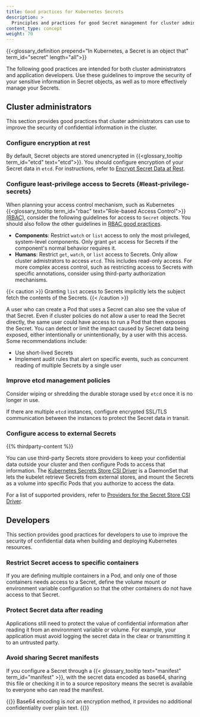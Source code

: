 ```yaml
---
title: Good practices for Kubernetes Secrets
description: >
  Principles and practices for good Secret management for cluster administrators and application developers.
content_type: concept
weight: 70
---
```


<!-- overview -->

{{<glossary_definition prepend="In Kubernetes, a Secret is an object that"
term_id="secret" length="all">}}

The following good practices are intended for both cluster administrators and
application developers. Use these guidelines to improve the security of your
sensitive information in Secret objects, as well as to more effectively manage
your Secrets.

<!-- body -->

## Cluster administrators

This section provides good practices that cluster administrators can use to
improve the security of confidential information in the cluster.

### Configure encryption at rest

By default, Secret objects are stored unencrypted in {{<glossary_tooltip
term_id="etcd" text="etcd">}}. You should configure encryption of your Secret
data in `etcd`. For instructions, refer to
[Encrypt Secret Data at Rest](/docs/tasks/administer-cluster/encrypt-data/).

### Configure least-privilege access to Secrets {#least-privilege-secrets}

When planning your access control mechanism, such as Kubernetes
{{<glossary_tooltip term_id="rbac" text="Role-based Access Control">}} [(RBAC)](/docs/reference/access-authn-authz/rbac/),
consider the following guidelines for access to `Secret` objects. You should
also follow the other guidelines in
[RBAC good practices](/docs/concepts/security/rbac-good-practices).

- **Components**: Restrict `watch` or `list` access to only the most
  privileged, system-level components. Only grant `get` access for Secrets if
  the component's normal behavior requires it.
- **Humans**: Restrict `get`, `watch`, or `list` access to Secrets. Only allow
  cluster admistrators to access `etcd`. This includes read-only access. For
  more complex access control, such as restricting access to Secrets with
  specific annotations, consider using third-party authorization mechanisms.

{{< caution >}}
Granting `list` access to Secrets implicitly lets the subject fetch the
contents of the Secrets.
{{< /caution >}}

A user who can create a Pod that uses a Secret can also see the value of that
Secret. Even if cluster policies do not allow a user to read the Secret
directly, the same user could have access to run a Pod that then exposes the
Secret. You can detect or limit the impact caused by Secret data being exposed,
either intentionally or unintentionally, by a user with this access. Some
recommendations include:

*  Use short-lived Secrets
*  Implement audit rules that alert on specific events, such as concurrent
   reading of multiple Secrets by a single user

### Improve etcd management policies

Consider wiping or shredding the durable storage used by `etcd` once it is
no longer in use.

If there are multiple `etcd` instances, configure encrypted SSL/TLS
communication between the instances to protect the Secret data in transit.

### Configure access to external Secrets

{{% thirdparty-content %}}

You can use third-party Secrets store providers to keep your confidential data
outside your cluster and then configure Pods to access that information.
The [Kubernetes Secrets Store CSI Driver](https://secrets-store-csi-driver.sigs.k8s.io/)
is a DaemonSet that lets the kubelet retrieve Secrets from external stores, and
mount the Secrets as a volume into specific Pods that you authorize to access
the data.

For a list of supported providers, refer to
[Providers for the Secret Store CSI Driver](https://secrets-store-csi-driver.sigs.k8s.io/concepts.html#provider-for-the-secrets-store-csi-driver).

## Developers

This section provides good practices for developers to use to improve the
security of confidential data when building and deploying Kubernetes resources.

### Restrict Secret access to specific containers

If you are defining multiple containers in a Pod, and only one of those
containers needs access to a Secret, define the volume mount or environment
variable configuration so that the other containers do not have access to that
Secret.

### Protect Secret data after reading

Applications still need to protect the value of confidential information after
reading it from an environment variable or volume. For example, your
application must avoid logging the secret data in the clear or transmitting it
to an untrusted party.

### Avoid sharing Secret manifests

If you configure a Secret through a
{{< glossary_tooltip text="manifest" term_id="manifest" >}}, with the secret
data encoded as base64, sharing this file or checking it in to a source
repository means the secret is available to everyone who can read the manifest.

{{<caution>}}
Base64 encoding is _not_ an encryption method, it provides no additional
confidentiality over plain text.
{{</caution>}}